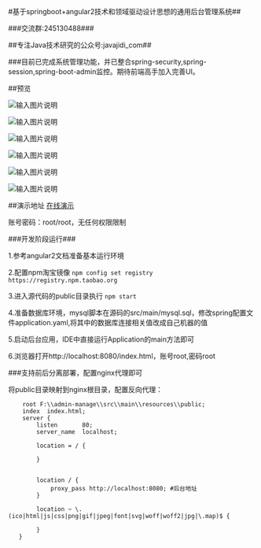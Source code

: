 #基于springboot+angular2技术和领域驱动设计思想的通用后台管理系统##


###交流群:245130488###


##专注Java技术研究的公众号:javajidi_com##

###目前已完成系统管理功能，并已整合spring-security,spring-session,spring-boot-admin监控。期待前端高手加入完善UI。

##预览

![输入图片说明](http://git.oschina.net/uploads/images/2016/1103/205721_4f3aaaab_20686.png "在这里输入图片标题")

![输入图片说明](http://git.oschina.net/uploads/images/2016/1103/205706_ab11364c_20686.png "在这里输入图片标题")

![输入图片说明](http://git.oschina.net/uploads/images/2016/1103/205739_2070e228_20686.png "在这里输入图片标题")

![输入图片说明](http://git.oschina.net/uploads/images/2016/1103/205756_fc8acce8_20686.png "在这里输入图片标题")

![输入图片说明](http://git.oschina.net/uploads/images/2016/1103/205810_a24ef95e_20686.png "在这里输入图片标题")

![输入图片说明](http://git.oschina.net/uploads/images/2016/1103/205903_f9cbaba5_20686.png "在这里输入图片标题")


##演示地址
[在线演示](http://bumishi.tech/)


账号密码：root/root，无任何权限限制

###开发阶段运行###

   1.参考angular2文档准备基本运行环境

   2.配置npm淘宝镜像
    ```npm config set registry https://registry.npm.taobao.org```

   3.进入源代码的public目录执行
    ```npm start```

   4.准备数据库环境，mysql脚本在源码的src/main/mysql.sql，修改spring配置文件application.yaml,将其中的数据库连接相关值改成自己机器的值

   5.启动后台应用，IDE中直接运行Application的main方法即可

   6.浏览器打开http://localhost:8080/index.html，账号root,密码root


###支持前后分离部署，配置nginx代理即可

将public目录映射到nginx根目录，配置反向代理：

```
    root F:\\admin-manage\\src\\main\\resources\\public;
	index  index.html;	
    server {
        listen       80;
        server_name  localhost;

		location = / {    
			
		}  
			
		
		location / {    
			proxy_pass http://localhost:8080; #后台地址   
		}    
            
		location ~ \.(ico|html|js|css|png|gif|jpeg|font|svg|woff|woff2|jpg|\.map)$ {    
			
		}   
   }
```
